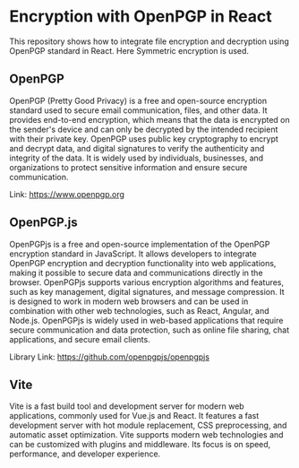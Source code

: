 # Encryption with OpenPGP in React

This repository shows how to integrate file encryption and decryption using OpenPGP standard in React. Here Symmetric encryption is used.

## OpenPGP

OpenPGP (Pretty Good Privacy) is a free and open-source encryption standard used to secure email communication, files, and other data. It provides end-to-end encryption, which means that the data is encrypted on the sender's device and can only be decrypted by the intended recipient with their private key. OpenPGP uses public key cryptography to encrypt and decrypt data, and digital signatures to verify the authenticity and integrity of the data. It is widely used by individuals, businesses, and organizations to protect sensitive information and ensure secure communication.

Link: https://www.openpgp.org

## OpenPGP.js

OpenPGPjs is a free and open-source implementation of the OpenPGP encryption standard in JavaScript. It allows developers to integrate OpenPGP encryption and decryption functionality into web applications, making it possible to secure data and communications directly in the browser. OpenPGPjs supports various encryption algorithms and features, such as key management, digital signatures, and message compression. It is designed to work in modern web browsers and can be used in combination with other web technologies, such as React, Angular, and Node.js. OpenPGPjs is widely used in web-based applications that require secure communication and data protection, such as online file sharing, chat applications, and secure email clients.

Library Link: https://github.com/openpgpjs/openpgpjs

## Vite

Vite is a fast build tool and development server for modern web applications, commonly used for Vue.js and React. It features a fast development server with hot module replacement, CSS preprocessing, and automatic asset optimization. Vite supports modern web technologies and can be customized with plugins and middleware. Its focus is on speed, performance, and developer experience.

